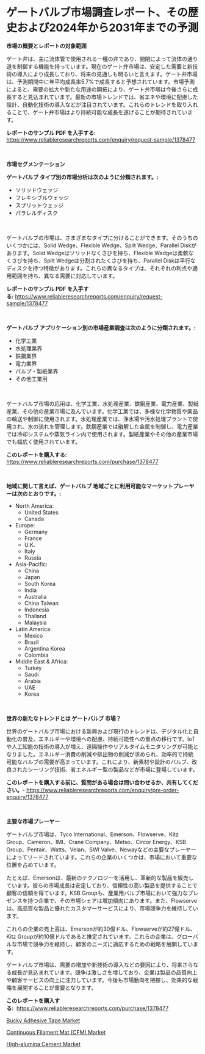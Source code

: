 <p><h1>ゲートバルブ市場調査レポート、その歴史および2024年から2031年までの予測</h1></p><p><strong>市場の概要とレポートの対象範囲</strong></p>
<p><p>ゲート弁は、主に流体管で使用される一種の弁であり、開閉によって流体の通り道を制御する機能を持っています。現在のゲート弁市場は、安定した需要と新技術の導入により成長しており、将来の見通しも明るいと言えます。ゲート弁市場は、予測期間中に年平均成長率5.7%で成長すると予想されています。市場予測によると、需要の拡大や新たな用途の開拓により、ゲート弁市場は今後さらに成長すると見込まれています。最新の市場トレンドでは、省エネや環境に配慮した設計、自動化技術の導入などが注目されています。これらのトレンドを取り入れることで、ゲート弁市場はより持続可能な成長を遂げることが期待されています。</p></p>
<p><strong>レポートのサンプル PDF を入手する:</strong> <a href="https://www.reliableresearchreports.com/enquiry/request-sample/1378477">https://www.reliableresearchreports.com/enquiry/request-sample/1378477</a></p>
<p>&nbsp;</p>
<p><strong>市場セグメンテーション</strong></p>
<p><strong>ゲートバルブ タイプ別の市場分析は次のように分類されます。:</strong></p>
<p><ul><li>ソリッドウェッジ</li><li>フレキシブルウェッジ</li><li>スプリットウェッジ</li><li>パラレルディスク</li></ul></p>
<p>&nbsp;</p>
<p><p>ゲートバルブの市場は、さまざまなタイプに分けることができます。そのうちのいくつかには、Solid Wedge、Flexible Wedge、Split Wedge、Parallel Diskがあります。Solid Wedgeはソリッドなくさびを持ち、Flexible Wedgeは柔軟なくさびを持ち、Split Wedgeは分割されたくさびを持ち、Parallel Diskは平行なディスクを持つ特徴があります。これらの異なるタイプは、それぞれの利点や適用範囲を持ち、異なる需要に対応しています。</p></p>
<p><strong>レポートのサンプル PDF を入手する:</strong>&nbsp;<a href="https://www.reliableresearchreports.com/enquiry/request-sample/1378477">https://www.reliableresearchreports.com/enquiry/request-sample/1378477</a></p>
<p>&nbsp;</p>
<p><strong> ゲートバルブ アプリケーション別の市場産業調査は次のように分類されます。:</strong></p>
<p><ul><li>化学工業</li><li>水処理業界</li><li>鉄鋼業界</li><li>電力業界</li><li>パルプ・製紙業界</li><li>その他工業用</li></ul></p>
<p>&nbsp;</p>
<p><p>ゲートバルブ市場の応用は、化学工業、水処理産業、鉄鋼産業、電力産業、製紙産業、その他の産業市場に及んでいます。化学工業では、多様な化学物質や薬品の輸送や制御に使用されます。水処理産業では、浄水場や汚水処理プラントで使用され、水の流れを管理します。鉄鋼産業では融解した金属を制御し、電力産業では冷却システムや蒸気ライン内で使用されます。製紙産業やその他の産業市場でも幅広く使用されています。</p></p>
<p><strong>このレポートを購入する:</strong>&nbsp; <a href="https://www.reliableresearchreports.com/purchase/1378477">https://www.reliableresearchreports.com/purchase/1378477</a></p>
<p>&nbsp;</p>
<p><strong>地域に関して言えば、ゲートバルブ 地域ごとに利用可能なマーケットプレーヤーは次のとおりです。:</strong></p>
<p><ul>
    <li>
        North America:
        <ul>
            <li>United States</li>
            <li>Canada</li>
        </ul>
    </li>
    <li>
        Europe:
        <ul>
            <li>Germany</li>
            <li>France</li>
            <li>U.K.</li>
            <li>Italy</li>
            <li>Russia</li>
        </ul>
    </li>
    <li>
        Asia-Pacific:
        <ul>
            <li>China</li>
            <li>Japan</li>
            <li>South Korea</li>
            <li>India</li>
            <li>Australia</li>
            <li>China Taiwan</li>
            <li>Indonesia</li>
            <li>Thailand</li>
            <li>Malaysia</li>
        </ul>
    </li>
    <li>
        Latin America:
        <ul>
            <li>Mexico</li>
            <li>Brazil</li>
            <li>Argentina Korea</li>
            <li>Colombia</li>
        </ul>
    </li>
    <li>
        Middle East & Africa:
        <ul>
            <li>Turkey</li>
            <li>Saudi</li>
            <li>Arabia</li>
            <li>UAE</li>
            <li>Korea</li>
        </ul>
    </li>
    </ul></p>
<p>&nbsp;</p>
<p><strong>世界の新たなトレンドとは ゲートバルブ 市場？</strong></p>
<p><p>世界のゲートバルブ市場における新興および現行のトレンドは、デジタル化と自動化の普及、エネルギーや環境への配慮、持続可能性への重点の移行です。IoTや人工知能の技術の導入が増え、遠隔操作やリアルタイムモニタリングが可能となりました。エネルギー消費の削減や排出物の削減が求められ、効率的で持続可能なバルブの需要が高まっています。これにより、新素材や設計のバルブ、改良されたシーリング技術、省エネルギー型の製品などが市場に登場しています。</p></p>
<p><strong>このレポートを購入する前に、質問がある場合は問い合わせるか、共有してください。</strong>- <a href="https://www.reliableresearchreports.com/enquiry/pre-order-enquiry/1378477">https://www.reliableresearchreports.com/enquiry/pre-order-enquiry/1378477</a></p>
<p>&nbsp;</p>
<p><strong>主要な市場プレーヤー</strong></p>
<p><p>ゲートバルブ市場は、Tyco International、Emerson、Flowserve、Kitz Group、Cameron、IMI、Crane Company、Metso、Circor Energy、KSB Group、Pentair、Watts、Velan、SWI Valve、Newayなどの主要なプレーヤーによってリードされています。これらの企業のいくつかは、市場において重要な位置を占めています。</p><p>たとえば、Emersonは、最新のテクノロジーを活用し、革新的な製品を販売しています。彼らの市場成長は安定しており、信頼性の高い製品を提供することで顧客の信頼を得ています。KSB Groupも、産業用バルブ市場において強力なプレゼンスを持つ企業で、その市場シェアは増加傾向にあります。また、Flowserveは、高品質な製品と優れたカスタマーサービスにより、市場競争力を維持しています。</p><p>これらの企業の売上高は、Emersonが約30億ドル、Flowserveが約27億ドル、Kitz Groupが約10億ドルであると推定されています。これらの企業は、グローバルな市場で競争力を維持し、顧客のニーズに適応するための戦略を展開しています。</p><p>ゲートバルブ市場は、需要の増加や新技術の導入などの要因により、将来さらなる成長が見込まれています。競争は激しさを増しており、企業は製品の品質向上や顧客サービスの向上に注力しています。今後も市場動向を把握し、効果的な戦略を展開することが重要となります。</p></p>
<p><strong>このレポートを購入する:</strong>&nbsp;&nbsp;<a href="https://www.reliableresearchreports.com/purchase/1378477">https://www.reliableresearchreports.com/purchase/1378477</a></p>
<p><p><a href="https://github.com/timeliteaut/Market-Research-Report-List-1/blob/main/bucky-adhesive-tape-market.md">Bucky Adhesive Tape Market</a></p><p><a href="https://github.com/globismark/Market-Research-Report-List-2/blob/main/continuous-filament-mat-cfm-market.md">Continuous Filament Mat (CFM) Market</a></p><p><a href="https://github.com/bobicer/Market-Research-Report-List-2/blob/main/high-alumina-cement-market.md">High-alumina Cement Market</a></p></p>